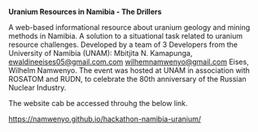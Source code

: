 **Uranium Resources in Namibia - The Drillers**

A web-based informational resource about uranium geology and mining methods in Namibia. A solution to a situational task related to uranium resource challenges.
Developed by a team of 3 Developers from the University of Namibia (UNAM): Mbitjita N. Kamapunga, ewaldineeises05@gmail.com.com wilhemnamwenyo@gmail.com Eises, Wilhelm Namwenyo.
The event was hosted at UNAM in association with ROSATOM and RUDN, to celebrate the 80th anniversary of the Russian Nuclear Industry.

The website cab be accessed throuhg the below link.

https://namwenyo.github.io/hackathon-namibia-uranium/ 
